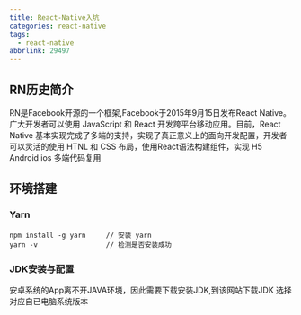 ```yaml
---
title: React-Native入坑
categories: react-native
tags:
  - react-native
abbrlink: 29497
---
```

## RN历史简介
RN是Facebook开源的一个框架,Facebook于2015年9月15日发布React Native。广大开发者可以使用 JavaScript 和 React 开发跨平台移动应用。目前，React Native 基本实现完成了多端的支持，实现了真正意义上的面向开发配置，开发者可以灵活的使用 HTNL 和 CSS 布局，使用React语法构建组件，实现 H5 Android ios 多端代码复用  
## 环境搭建
### Yarn
```
npm install -g yarn     // 安装 yarn
yarn -v                 // 检测是否安装成功
```  
### JDK安装与配置
安卓系统的App离不开JAVA环境，因此需要下载安装JDK,到该网站下载JDK
选择对应自已电脑系统版本